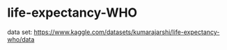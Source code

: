 # life-expectancy-WHO
data set: https://www.kaggle.com/datasets/kumarajarshi/life-expectancy-who/data

